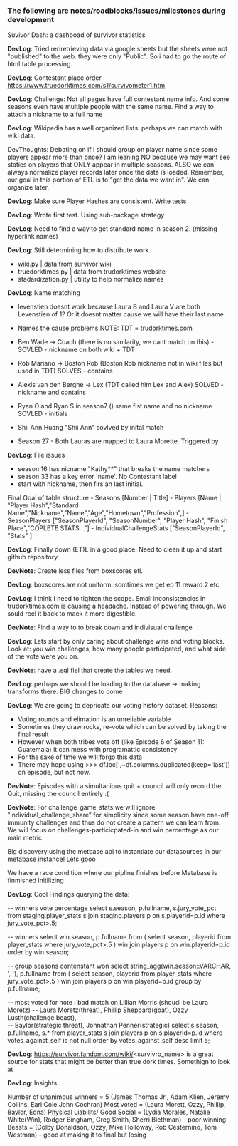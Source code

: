 ### The following are notes/roadblocks/issues/milestones during development

Suvivor Dash: a dashboad of survivor statistics

**DevLog**: Tried reriretrieving data via google sheets but the sheets were not "published"
to the web. they were only "Public". So i had to go the route of html table processing.

**DevLog**: Contestant place order
https://www.truedorktimes.com/s1/survivometer1.htm

**DevLog**: Challenge: Not all pages have full contestant name info.
And some seasons even have multiple people with the same name.
Find a way to attach a nickname to a full name

**DevLog**: Wikipedia has a well organized lists. perhaps we can match with wiki data.

DevThoughts: Debating on if I should group on player name since some players appear more than once?
I am leaning NO because we may want see statics on players that ONLY
appear in multiple seasons. ALSO we can always normalize player records later once the data is loaded.
Remember, our goal in this portion of ETL is to "get the data we want in". We can organize later.

**DevLog**: Make sure Player Hashes are consistent. Write tests

**DevLog**: Wrote first test. Using sub-package strategy

**DevLog**: Need to find a way to get standard name in season 2. (missing hyperlink names)

**DevLog**: Still determining how to distribute work. 
- wiki.py | data from survivor wiki
- truedorktimes.py | data from trudorktimes website
- stadardization.py | utility to help normalize names

**DevLog**:
Name matching
- levenstien doesnt work because Laura B and Laura V are both Levenstien of 1? Or it doesnt matter cause we will have their last name.

- Names the cause problems NOTE: TDT = trudorktimes.com
- Ben Wade -> Coach (there is no similarity, we cant match on this) - SOVLED - nickname on both wiki + TDT
- Rob Mariano -> Boston Rob (Boston Rob nickname not in wiki files but used in TDT) SOLVES - contains
- Alexis van den Berghe -> Lex (TDT called him Lex and Alex) SOLVED - nickname and contains
- Ryan O and Ryan S in season7 () same fist name and no nickname SOVLED - initials
- Shii Ann Huang "Shii Ann" sovlved by inital match
- Season 27 - Both Lauras are mapped to Laura Morette. Triggered by 

**DevLog**:
File issues
- season 16 has nicname "Kathy**" that breaks the name matchers
- season 33 has a key error 'name'. No Contestant label
- start with nickname, then firs an last initial.

Final Goal of table structure
    - Seasons [Number | Title]
    - Players [Name | "Player Hash","Standard Name","Nickname","Name","Age","Hometown","Profession",]
    - SeasonPlayers ["SeasonPlayerId", "SeasonNumber", "Player Hash", "Finish Place","COPLETE STATS..."]
    - IndividualChallengeStats ["SeasonPlayerId", "Stats" ]


**DevLog**: Finally down (ET)L in a good place. Need to clean it up and start github repository

**DevNote**: Create less files from boxscores etl.

**DevLog**: boxscores are not uniform. somtimes we get ep 11 reward 2 etc

**DevLog**: I think I need to tighten the scope. Small inconsistencies in trudorktimes.com is 
causing a headache. Instead of powering through. We sould reel it back to maek it more digestible.

**DevNote**: Find a way to to break down and indivisual challenge

**DevLog**: Lets start by only caring about challenge wins and voting blocks. 
Look at: you win challenges, how many people participated, and what side of the vote were you on.

**DevNote**: have a .sql fiel that create the tables we need.

**DevLog**: perhaps we should be loading to the database -> making transforms there. BIG changes to come

**DevLog**: We are going to depricate our voting history dataset.
Reasons:
- Voting rounds and elimation is an unreliable variable
- Sometimes they draw rocks, re-vote which can be solved by taking the final result 
- However when both tribes vote off (like Episode 6 of Season 11: Guatemala) it can mess with programattic consistency
- For the sake of time we will forgo this data
- There may hope using >>> df.loc[:,~df.columns.duplicated(keep='last')] on episode, but not now.

**DevNote**: Episodes with a simultanious quit + council will only record the Quit, missing the council entirely :(

**DevNote**: For challenge_game_stats we will ignore "individual_challenge_share" for simplicity since some
season have one-off immunity challenges and thus do not create a pattern we can learn from.
We will focus on challenges-particicpated-in and win percentage as our main metric. 

Big discovery using the metbase api to instantiate our datasources in our metabase instance! Lets gooo

We have a race condition where our pipline finishes before Metabase is finmished initilizing

**DevLog**: Cool Findings querying the data:

-- winners vote percentage
select s.season, p.fullname, s.jury_vote_pct
from staging.player_stats s
join staging.players p
on s.playerid=p.id
where jury_vote_pct>.5;

-- winners
select win.season, p.fullname
from (
select season, playerid from player_stats
where jury_vote_pct>.5
) win
join players p
on win.playerid=p.id
order by win.season;


-- group seasons contenstant won
select string_agg(win.season::VARCHAR, ', '), p.fullname
from (
select season, playerid from player_stats
where jury_vote_pct>.5
) win
join players p
on win.playerid=p.id
group by p.fullname;



-- most voted for note : bad match on Lillian Morris (shoudl be Laura Moretz)
-- Laura Moretz(threat), Phillip Sheppard(goat), Ozzy Lusth(challenge beast),  
-- Baylor(strategic threat), Johnathan Penner(strategic)
select s.season, p.fullname, s.* 
from player_stats s
join players p
on s.playerid=p.id
where votes_against_self is not null
order by votes_against_self desc
limit 5;



**DevLog**: https://survivor.fandom.com/wiki/<survivro_name>
is a great source for stats that might be better than true dork times. Somethign to look at


**DevLog**: Insights

Number of unanimous winners = 5 (James Thomas Jr., Adam Klien, Jeremy Collins, Earl Cole John Cochran)
Most voted = (Laura Morett, Ozzy, Phillip, Baylor, Edna)
Physical Liabilits/ Good Social = (Lydia Morales, Natalie White(Win), Rodger Bingham, Greg Smith, Sherri Biethman) - poor winning
Beasts = (Colby Donaldson, Ozzy, Mike Holloway, Rob Cesternino, Tom Westman) - good at making it to final but losing